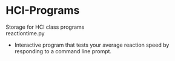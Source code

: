 # HCI-Programs
Storage for HCI class programs
<br>
reactiontime.py
* Interactive program that tests your average reaction speed by responding to a command line prompt.
